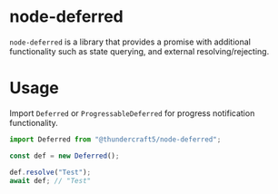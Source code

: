 # node-deferred
`node-deferred` is a library that provides a promise with additional functionality such as state querying, and external resolving/rejecting.

# Usage
Import `Deferred` or `ProgressableDeferred` for progress notification functionality.
```js
import Deferred from "@thundercraft5/node-deferred";

const def = new Deferred();

def.resolve("Test");
await def; // "Test"
```